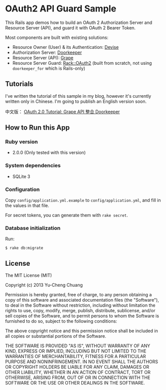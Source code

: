 # OAuth2 API Guard Sample

This Rails app demos how to build an OAuth 2 Authorization Server and Resource Server (API), and guard it with OAuth 2 Bearer Token.

Most components are built with existing solutions:

* Resource Owner (User) & its Authentication: [Devise](https://github.com/plataformatec/devise)
* Authorization Server: [Doorkeeper](https://github.com/applicake/doorkeeper)
* Resource Server (API): [Grape](https://github.com/intridea/grape)
* Resource Server Guard: [Rack::OAuth2](https://github.com/nov/rack-oauth2) (built from scratch, not using `doorkeeper_for` which is Rails-only)

## Tutorials

I've written the tutorial of this sample in my blog, however it's currently written only in Chinese. I'm going to publish an English version soon.

中文版： [OAuth 2.0 Tutorial: Grape API 整合 Doorkeeper](http://blog.yorkxin.org/posts/2013/10/10/oauth2-tutorial-grape-api-doorkeeper)

## How to Run this App

### Ruby version

* 2.0.0 (Only tested with this version)

### System dependencies

* SQLite 3

### Configuration

Copy `config/application.yml.example` to `config/application.yml`, and fill in the values in that file.

For secret tokens, you can generate them with `rake secret`.

### Database initialization

Run:

    $ rake db:migrate

## License

The MIT License (MIT)

Copyright (c) 2013 Yu-Cheng Chuang

Permission is hereby granted, free of charge, to any person obtaining a copy
of this software and associated documentation files (the "Software"), to deal
in the Software without restriction, including without limitation the rights
to use, copy, modify, merge, publish, distribute, sublicense, and/or sell
copies of the Software, and to permit persons to whom the Software is
furnished to do so, subject to the following conditions:

The above copyright notice and this permission notice shall be included in
all copies or substantial portions of the Software.

THE SOFTWARE IS PROVIDED "AS IS", WITHOUT WARRANTY OF ANY KIND, EXPRESS OR
IMPLIED, INCLUDING BUT NOT LIMITED TO THE WARRANTIES OF MERCHANTABILITY,
FITNESS FOR A PARTICULAR PURPOSE AND NONINFRINGEMENT. IN NO EVENT SHALL THE
AUTHORS OR COPYRIGHT HOLDERS BE LIABLE FOR ANY CLAIM, DAMAGES OR OTHER
LIABILITY, WHETHER IN AN ACTION OF CONTRACT, TORT OR OTHERWISE, ARISING FROM,
OUT OF OR IN CONNECTION WITH THE SOFTWARE OR THE USE OR OTHER DEALINGS IN
THE SOFTWARE.

